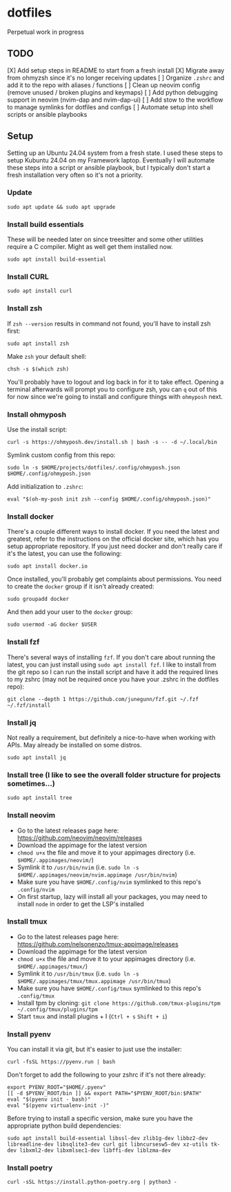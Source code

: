 # dotfiles
Perpetual work in progress

## TODO

[X] Add setup steps in README to start from a fresh install
[X] Migrate away from ohmyzsh since it's no longer receiving updates
[ ] Organize `.zshrc` and add it to the repo with aliases / functions
[ ] Clean up neovim config (remove unused / broken plugins and keymaps)
[ ] Add python debugging support in neovim (nvim-dap and nvim-dap-ui)
[ ] Add stow to the workflow to manage symlinks for dotfiles and configs
[ ] Automate setup into shell scripts or ansible playbooks

## Setup

Setting up an Ubuntu 24.04 system from a fresh state.  I used these steps to setup Kubuntu 24.04 on my Framework laptop.  Eventually I will automate these steps into a script or ansible playbook, but I typically don't start a fresh installation very often so it's not a priority.

### Update

    sudo apt update && sudo apt upgrade

### Install build essentials

These will be needed later on since treesitter and some other utilities require a C compiler.  Might as well get them installed now.

    sudo apt install build-essential

### Install CURL

    sudo apt install curl

### Install zsh

If `zsh --version` results in command not found, you'll have to install zsh first:

    sudo apt install zsh

Make `zsh` your default shell:

    chsh -s $(which zsh)

You'll probably have to logout and log back in for it to take effect.  Opening a terminal afterwards will prompt you to configure zsh, you can `q` out of this for now since we're going to install and configure things with `ohmyposh` next.

### Install ohmyposh

Use the install script:

    curl -s https://ohmyposh.dev/install.sh | bash -s -- -d ~/.local/bin

Symlink custom config from this repo:

    sudo ln -s $HOME/projects/dotfiles/.config/ohmyposh.json $HOME/.config/ohmyposh.json

Add initialization to `.zshrc`:

    eval "$(oh-my-posh init zsh --config $HOME/.config/ohmyposh.json)"

### Install docker

There's a couple different ways to install docker.  If you need the latest and greatest, refer to the instructions on the official docker site, which has you setup appropriate repository.  If you just need docker and don't really care if it's the latest, you can use the following:

    sudo apt install docker.io

Once installed, you'll probably get complaints about permissions.  You need to create the `docker` group if it isn't already created:

    sudo groupadd docker

And then add your user to the `docker` group:

    sudo usermod -aG docker $USER

### Install fzf

There's several ways of installing `fzf`.  If you don't care about running the latest, you can just install using `sudo apt install fzf`.  I like to install from the git repo so I can run the install script and have it add the required lines to my zshrc (may not be required once you have your .zshrc in the dotfiles repo):

    git clone --depth 1 https://github.com/junegunn/fzf.git ~/.fzf
    ~/.fzf/install

### Install jq

Not really a requirement, but definitely a nice-to-have when working with APIs.  May already be installed on some distros.

    sudo apt install jq

### Install tree (I like to see the overall folder structure for projects sometimes...)

    sudo apt install tree

### Install neovim

* Go to the latest releases page here: https://github.com/neovim/neovim/releases
* Download the appimage for the latest version
* `chmod u+x` the file and move it to your appimages directory (i.e. `$HOME/.appimages/neovim/`)
* Symlink it to `/usr/bin/nvim` (i.e. `sudo ln -s $HOME/.appimages/neovim/nvim.appimage /usr/bin/nvim`)
* Make sure you have `$HOME/.config/nvim` symlinked to this repo's `.config/nvim`
* On first startup, lazy will install all your packages, you may need to install `node` in order to get the LSP's installed

### Install tmux

* Go to the latest releases page here: https://github.com/nelsonenzo/tmux-appimage/releases
* Download the appimage for the latest version
* `chmod u+x` the file and move it to your appimages directory (i.e. `$HOME/.appimages/tmux/`)
* Symlink it to `/usr/bin/tmux` (i.e. `sudo ln -s $HOME/.appimages/tmux/tmux.appimage /usr/bin/tmux`)
* Make sure you have `$HOME/.config/tmux` symlinked to this repo's `.config/tmux`
* Install tpm by cloning: `git clone https://github.com/tmux-plugins/tpm ~/.config/tmux/plugins/tpm`
* Start `tmux` and install plugins <prefix> + I (`Ctrl + s` `Shift + i`)

### Install pyenv

You can install it via git, but it's easier to just use the installer:

    curl -fsSL https://pyenv.run | bash

Don't forget to add the following to your zshrc if it's not there already:

    export PYENV_ROOT="$HOME/.pyenv"
    [[ -d $PYENV_ROOT/bin ]] && export PATH="$PYENV_ROOT/bin:$PATH"
    eval "$(pyenv init - bash)"
    eval "$(pyenv virtualenv-init -)"

Before trying to install a specific version, make sure you have the appropriate python build dependencies:

    sudo apt install build-essential libssl-dev zlib1g-dev libbz2-dev libreadline-dev libsqlite3-dev curl git libncursesw5-dev xz-utils tk-dev libxml2-dev libxmlsec1-dev libffi-dev liblzma-dev

### Install poetry

    curl -sSL https://install.python-poetry.org | python3 -
